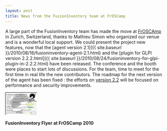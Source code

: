 ```yaml
---
layout: post
title: News from the FusionInventory team at FrOSCamp
---
```


A large part of the FusionInventory team has made the move at [FrOSCAmp](http://froscamp.org) in Zurich, Switzerland, thanks to Mathieu Simon who organized our venue and is a wonderful local support. We could present the project new features, now that the [agent version 2.1]({{ site.baseurl }}/2010/08/16/fusioninventory-agent-2.1.html) and the [plugin for GLPI version 2.2.2.html]({{ site.baseurl }}/2010/08/24/fusioninventory-for-glpi-plugin-in-2.2.2.html) have been released. The conference and the booth were places to start lots of discussions. For the team, time to meet for the first time in real life the new contributors. The roadmap for the next version of the agent has been fixed : the efforts on [version 2.2](http://forge.fusioninventory.org/versions/show/2) will be focused on performance and security improvements.

<a href='/news_docs/flyer.pdf'><img src="/news_docs/vignette_flyer.png" alt="" title="FusionInventory Flyer at FrOSCamp 2010" width="100" height="71" class="aligncenter size-full wp-image-673" /></a>

<strong>FusionInventory Flyer at FrOSCamp 2010</strong>

